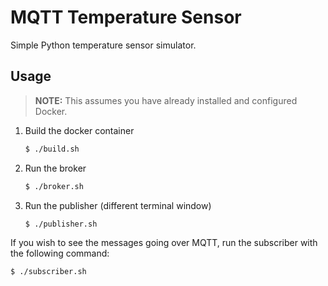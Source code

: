 # MQTT Temperature Sensor
Simple Python temperature sensor simulator.

## Usage
> **NOTE:** This assumes you have already installed and configured Docker.

1. Build the docker container
    ```sh
    $ ./build.sh
    ```
2. Run the broker
    ```sh
    $ ./broker.sh
    ```
3. Run the publisher (different terminal window)
    ```sh
    $ ./publisher.sh
    ```

If you wish to see the messages going over MQTT, run the subscriber with the
following command:

```sh
$ ./subscriber.sh
```
